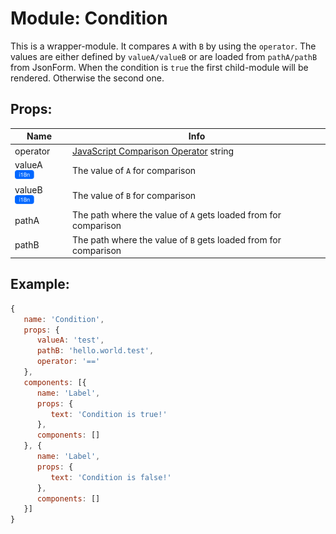 # Module: Condition
This is a wrapper-module. It compares `A` with `B` by using the `operator`. The values are either defined by `valueA/valueB` or are loaded from `pathA/pathB` from JsonForm. When the condition is `true` the first child-module will be rendered. Otherwise the second one.

## Props:

Name     | Info
-------- | ---------------------------------------------------------------------------------------
operator | [JavaScript Comparison Operator](http://www.w3schools.com/js/js_comparisons.asp) string
valueA <a href="../../i18n.md"><img src="../../img/i18n.svg" height="15"/></a>   | The value of `A` for comparison
valueB <a href="../../i18n.md"><img src="../../img/i18n.svg" height="15"/></a>   | The value of `B` for comparison
pathA    | The path where the value of `A` gets loaded from for comparison
pathB    | The path where the value of `B` gets loaded from for comparison

## Example:

```js
{
   name: 'Condition',
   props: {
      valueA: 'test',
      pathB: 'hello.world.test',
      operator: '=='
   },
   components: [{
      name: 'Label',
      props: {
         text: 'Condition is true!'
      },
      components: []
   }, {
      name: 'Label',
      props: {
         text: 'Condition is false!'
      },
      components: []
   }]
}
```
